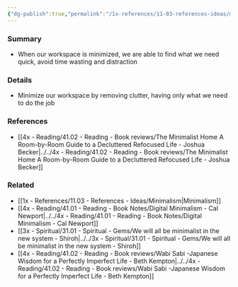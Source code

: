 ```yaml
---
{"dg-publish":true,"permalink":"/1x-references/11-03-references-ideas/minimalism-helps-us-be-more-efficient-at-our-work/","title":"Minimalism helps us be more efficient at our work"}
---
```



### Summary
- When our workspace is minimized, we are able to find what we need quick, avoid time wasting and distraction

### Details
- Minimize our workspace by removing clutter, having only what we need to do the job

### References
- [[4x - Reading/41.02 - Reading - Book reviews/The Minimalist Home A Room-by-Room Guide to a Decluttered Refocused Life - Joshua Becker\|../../4x - Reading/41.02 - Reading - Book reviews/The Minimalist Home A Room-by-Room Guide to a Decluttered Refocused Life - Joshua Becker]]

### Related
- [[1x - References/11.03 - References - Ideas/Minimalism\|Minimalism]]
- [[4x - Reading/41.01 - Reading - Book Notes/Digital Minimalism - Cal Newport\|../../4x - Reading/41.01 - Reading - Book Notes/Digital Minimalism - Cal Newport]]
- [[3x - Spiritual/31.01 - Spiritual - Gems/We will all be minimalist in the new system - Shiroh\|../../3x - Spiritual/31.01 - Spiritual - Gems/We will all be minimalist in the new system - Shiroh]]
- [[4x - Reading/41.02 - Reading - Book reviews/Wabi Sabi -Japanese Wisdom for a Perfectly Imperfect Life - Beth Kempton\|../../4x - Reading/41.02 - Reading - Book reviews/Wabi Sabi -Japanese Wisdom for a Perfectly Imperfect Life - Beth Kempton]]